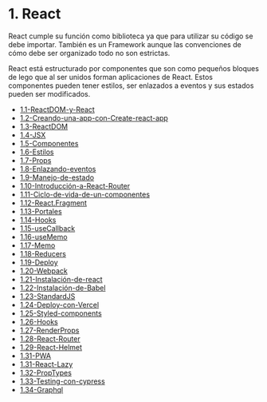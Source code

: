 # 1. React

React cumple su función como biblioteca ya que para utilizar su código se debe
importar. También es un Framework aunque las convenciones de cómo debe ser
organizado todo no son estrictas.

React está estructurado por componentes que son como pequeños bloques de lego
que al ser unidos forman aplicaciones de React. Estos componentes pueden tener
estilos, ser enlazados a eventos y sus estados pueden ser modificados.


[comment]:STARTING_GENERATED_TOC

* [1.1-ReactDOM-y-React](<./content/1.1-ReactDOM-y-React.md>)
* [1.2-Creando-una-app-con-Create-react-app](<./content/1.2-Creando-una-app-con-Create-react-app.md>)
* [1.3-ReactDOM](<./content/1.3-ReactDOM.md>)
* [1.4-JSX](<./content/1.4-JSX.md>)
* [1.5-Componentes](<./content/1.5-Componentes.md>)
* [1.6-Estilos](<./content/1.6-Estilos.md>)
* [1.7-Props](<./content/1.7-Props.md>)
* [1.8-Enlazando-eventos](<./content/1.8-Enlazando-eventos.md>)
* [1.9-Manejo-de-estado](<./content/1.9-Manejo-de-estado.md>)
* [1.10-Introducción-a-React-Router](<./content/1.10-Introducción-a-React-Router.md>)
* [1.11-Ciclo-de-vida-de-un-componentes](<./content/1.11-Ciclo-de-vida-de-un-componentes.md>)
* [1.12-React.Fragment](<./content/1.12-React.Fragment.md>)
* [1.13-Portales](<./content/1.13-Portales.md>)
* [1.14-Hooks](<./content/1.14-Hooks.md>)
* [1.15-useCallback](<./content/1.15-useCallback.md>)
* [1.16-useMemo](<./content/1.16-useMemo.md>)
* [1.17-Memo](<./content/1.17-Memo.md>)
* [1.18-Reducers](<./content/1.18-Reducers.md>)
* [1.19-Deploy](<./content/1.19-Deploy.md>)
* [1.20-Webpack](<./content/1.20-Webpack.md>)
* [1.21-Instalación-de-react](<./content/1.21-Instalación-de-react.md>)
* [1.22-Instalación-de-Babel](<./content/1.22-Instalación-de-Babel.md>)
* [1.23-StandardJS](<./content/1.23-StandardJS.md>)
* [1.24-Deploy-con-Vercel](<./content/1.24-Deploy-con-Vercel.md>)
* [1.25-Styled-components](<./content/1.25-Styled-components.md>)
* [1.26-Hooks](<./content/1.26-Hooks.md>)
* [1.27-RenderProps](<./content/1.27-RenderProps.md>)
* [1.28-React-Router](<./content/1.28-React-Router.md>)
* [1.29-React-Helmet](<./content/1.29-React-Helmet.md>)
* [1.31-PWA](<./content/1.31-PWA.md>)
* [1.31-React-Lazy](<./content/1.31-React-Lazy.md>)
* [1.32-PropTypes](<./content/1.32-PropTypes.md>)
* [1.33-Testing-con-cypress](<./content/1.33-Testing-con-cypress.md>)
* [1.34-Graphql](<./content/1.34-Graphql.md>)

[comment]:ENDING_GENERATED_TOC
